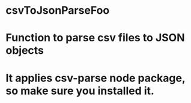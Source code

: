 # csvToJsonParseFoo
# Function to parse csv files to JSON objects
# It applies csv-parse node package, so make sure you installed it.
